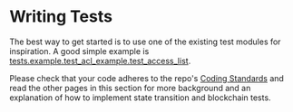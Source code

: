 # Writing Tests

The best way to get started is to use one of the existing test modules for inspiration. A good simple example is [tests.example.test_acl_example.test_access_list](../tests/example/test_acl_example.md#tests.example.test_acl_example.test_access_list).

Please check that your code adheres to the repo's [Coding Standards](./code_standards.md) and read the other pages in this section for more background and an explanation of how to implement state transition and blockchain tests.